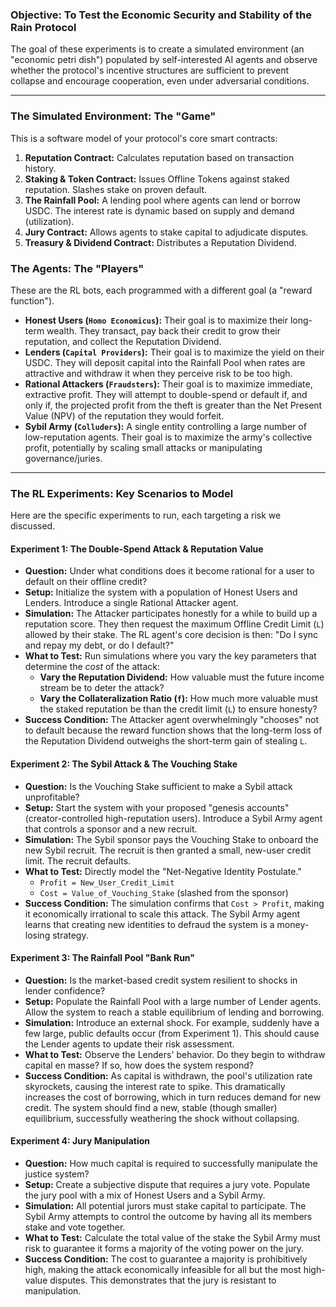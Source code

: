 ### **Objective: To Test the Economic Security and Stability of the Rain Protocol**

The goal of these experiments is to create a simulated environment (an "economic petri dish") populated by self-interested AI agents and observe whether the protocol's incentive structures are sufficient to prevent collapse and encourage cooperation, even under adversarial conditions.

---

### **The Simulated Environment: The "Game"**

This is a software model of your protocol's core smart contracts:
1.  **Reputation Contract:** Calculates reputation based on transaction history.
2.  **Staking & Token Contract:** Issues Offline Tokens against staked reputation. Slashes stake on proven default.
3.  **The Rainfall Pool:** A lending pool where agents can lend or borrow USDC. The interest rate is dynamic based on supply and demand (utilization).
4.  **Jury Contract:** Allows agents to stake capital to adjudicate disputes.
5.  **Treasury & Dividend Contract:** Distributes a Reputation Dividend.

### **The Agents: The "Players"**

These are the RL bots, each programmed with a different goal (a "reward function").

*   **Honest Users (`Homo Economicus`):** Their goal is to maximize their long-term wealth. They transact, pay back their credit to grow their reputation, and collect the Reputation Dividend.
*   **Lenders (`Capital Providers`):** Their goal is to maximize the yield on their USDC. They will deposit capital into the Rainfall Pool when rates are attractive and withdraw it when they perceive risk to be too high.
*   **Rational Attackers (`Fraudsters`):** Their goal is to maximize immediate, extractive profit. They will attempt to double-spend or default if, and only if, the projected profit from the theft is greater than the Net Present Value (NPV) of the reputation they would forfeit.
*   **Sybil Army (`Colluders`):** A single entity controlling a large number of low-reputation agents. Their goal is to maximize the army's collective profit, potentially by scaling small attacks or manipulating governance/juries.

---

### **The RL Experiments: Key Scenarios to Model**

Here are the specific experiments to run, each targeting a risk we discussed.

#### **Experiment 1: The Double-Spend Attack & Reputation Value**
*   **Question:** Under what conditions does it become rational for a user to default on their offline credit?
*   **Setup:** Initialize the system with a population of Honest Users and Lenders. Introduce a single Rational Attacker agent.
*   **Simulation:** The Attacker participates honestly for a while to build up a reputation score. They then request the maximum Offline Credit Limit (`L`) allowed by their stake. The RL agent's core decision is then: "Do I sync and repay my debt, or do I default?"
*   **What to Test:** Run simulations where you vary the key parameters that determine the *cost* of the attack:
    *   **Vary the Reputation Dividend:** How valuable must the future income stream be to deter the attack?
    *   **Vary the Collateralization Ratio (`f`):** How much more valuable must the staked reputation be than the credit limit (`L`) to ensure honesty?
*   **Success Condition:** The Attacker agent overwhelmingly "chooses" not to default because the reward function shows that the long-term loss of the Reputation Dividend outweighs the short-term gain of stealing `L`.

#### **Experiment 2: The Sybil Attack & The Vouching Stake**
*   **Question:** Is the Vouching Stake sufficient to make a Sybil attack unprofitable?
*   **Setup:** Start the system with your proposed "genesis accounts" (creator-controlled high-reputation users). Introduce a Sybil Army agent that controls a sponsor and a new recruit.
*   **Simulation:** The Sybil sponsor pays the Vouching Stake to onboard the new Sybil recruit. The recruit is then granted a small, new-user credit limit. The recruit defaults.
*   **What to Test:** Directly model the "Net-Negative Identity Postulate."
    *   `Profit = New_User_Credit_Limit`
    *   `Cost = Value_of_Vouching_Stake` (slashed from the sponsor)
*   **Success Condition:** The simulation confirms that `Cost > Profit`, making it economically irrational to scale this attack. The Sybil Army agent learns that creating new identities to defraud the system is a money-losing strategy.

#### **Experiment 3: The Rainfall Pool "Bank Run"**
*   **Question:** Is the market-based credit system resilient to shocks in lender confidence?
*   **Setup:** Populate the Rainfall Pool with a large number of Lender agents. Allow the system to reach a stable equilibrium of lending and borrowing.
*   **Simulation:** Introduce an external shock. For example, suddenly have a few large, public defaults occur (from Experiment 1). This should cause the Lender agents to update their risk assessment.
*   **What to Test:** Observe the Lenders' behavior. Do they begin to withdraw capital en masse? If so, how does the system respond?
*   **Success Condition:** As capital is withdrawn, the pool's utilization rate skyrockets, causing the interest rate to spike. This dramatically increases the cost of borrowing, which in turn reduces demand for new credit. The system should find a new, stable (though smaller) equilibrium, successfully weathering the shock without collapsing.

#### **Experiment 4: Jury Manipulation**
*   **Question:** How much capital is required to successfully manipulate the justice system?
*   **Setup:** Create a subjective dispute that requires a jury vote. Populate the jury pool with a mix of Honest Users and a Sybil Army.
*   **Simulation:** All potential jurors must stake capital to participate. The Sybil Army attempts to control the outcome by having all its members stake and vote together.
*   **What to Test:** Calculate the total value of the stake the Sybil Army must risk to guarantee it forms a majority of the voting power on the jury.
*   **Success Condition:** The cost to guarantee a majority is prohibitively high, making the attack economically infeasible for all but the most high-value disputes. This demonstrates that the jury is resistant to manipulation.